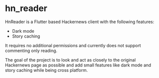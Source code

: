 # hn_reader

HnReader is a Flutter based Hackernews client with the following features:
- Dark mode
- Story caching

It requires no additional permissions and currently does not support commenting only reading.

The goal of the project is to look and act as closely to the original Hackernews page as possible and add small features like dark mode and story caching while being cross platform.
